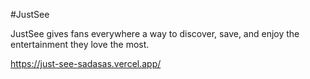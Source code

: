 #JustSee

JustSee gives fans everywhere a way to discover, save, and enjoy the entertainment they love the most.

https://just-see-sadasas.vercel.app/
